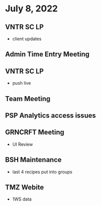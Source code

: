 # July 8, 2022

## VNTR SC LP
- client updates

## Admin Time Entry Meeting

## VNTR SC LP
- push live

## Team Meeting

## PSP Analytics access issues

## GRNCRFT Meeting
- UI Review

## BSH Maintenance
- last 4 recipes put into groups

## TMZ Webite
- 1WS data